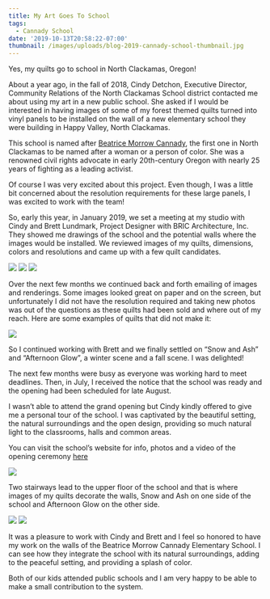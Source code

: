 ```yaml
---
title: My Art Goes To School
tags:
  - Cannady School
date: '2019-10-13T20:58:22-07:00'
thumbnail: /images/uploads/blog-2019-cannady-school-thumbnail.jpg
---
```

Yes, my quilts go to school in North Clackamas, Oregon!

About a year ago, in the fall of 2018, Cindy Detchon, Executive Director, Community Relations of the North Clackamas School district contacted me about using my art in a new public school.  She asked if I would be interested in having images of some of my forest themed quilts turned into vinyl panels to be installed on the wall of a new elementary school they were building in Happy Valley, North Clackamas.

This school is named after [Beatrice Morrow Cannady](https://en.wikipedia.org/wiki/Beatrice_Morrow_Cannady), the first one in North Clackamas to be named after a woman or a person of color. She was a renowned civil rights advocate in early 20th-century Oregon with nearly 25 years of fighting as a leading activist.

Of course I was very excited about this project. Even though, I was a little bit concerned about the resolution requirements for these large panels, I was excited to work with the team!

So, early this year, in January 2019, we set a meeting at my studio with Cindy and Brett Lundmark, Project Designer with BRIC Architecture, Inc. They showed me drawings of the school and the potential walls where the images would be installed. We reviewed images of my quilts, dimensions, colors and resolutions and came up with a few quilt candidates.

<img class="img-responsive" src="/images/uploads/blog-2019-cannady-school-1.jpg">

<img class="img-responsive" src="/images/uploads/blog-2019-cannady-school-2.jpg">

<img class="img-responsive" src="/images/uploads/blog-2019-cannady-school-3.jpg">



Over the next few months we continued back and forth emailing of images and renderings.  Some images looked great on paper and on the screen, but unfortunately I did not have the resolution required and taking new photos was out of the questions as these quilts had been sold and where out of my reach.  Here are some examples of quilts  that did not make it:

<img class="img-responsive" src="/images/uploads/blog-2019-cannady-school-4.jpg">

So I continued working with Brett and we finally settled on “Snow and Ash” and “Afternoon Glow”, a winter scene and a fall scene.  I was delighted!

The next few months were busy as everyone was working hard to meet deadlines. Then, in July, I received the notice that the school was ready and the opening had been scheduled for late August.

I wasn’t able to attend the grand opening but Cindy kindly offered to give me a personal tour of the school. I was captivated by the beautiful setting, the natural surroundings and the open design, providing so much natural light to the classrooms, halls and common areas.

You can visit the school’s website for info, photos and a video of the opening ceremony [here](https://www.nclack.k12.or.us/bmc)

<img class="img-responsive" src="/images/uploads/blog-2019-cannady-school-5.jpg">

Two stairways lead to the upper floor of the school and that is where images of my quilts decorate the walls, Snow and Ash on one side of the school and Afternoon Glow on the other side.  

<img class="img-responsive" src="/images/uploads/blog-2019-cannady-school-6.jpg">

<img class="img-responsive" src="/images/uploads/blog-2019-cannady-school-7.jpg">

It was a pleasure to work with Cindy and Brett and I feel so honored to have my work on the walls of the Beatrice Morrow Cannady Elementary School.  I can see how they integrate the school with its natural surroundings, adding to the peaceful setting, and providing a splash of color.

Both of our kids attended public schools and I am very happy to be able to make a small contribution to the system.
